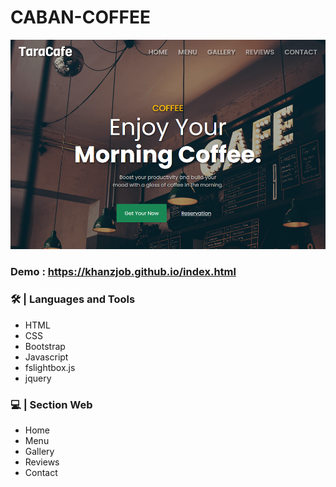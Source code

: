 # CABAN-COFFEE
<img src="img/TaraCafee.png" alt="">

### Demo : https://khanzjob.github.io/index.html

### 🛠️ | Languages and Tools
- HTML
- CSS
- Bootstrap
- Javascript
- fslightbox.js
- jquery

### :computer: | Section Web
- Home
- Menu
- Gallery
- Reviews
- Contact
